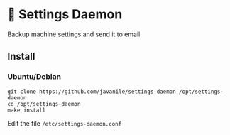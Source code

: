 # 🔧 Settings Daemon

Backup machine settings and send it to email

## Install

### Ubuntu/Debian

```shell
git clone https://github.com/javanile/settings-daemon /opt/settings-daemon
cd /opt/settings-daemon
make install
```

Edit the file `/etc/settings-daemon.conf`
